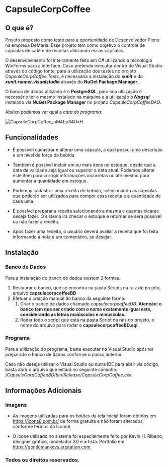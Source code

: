 # CapsuleCorpCoffee
## O que é?

Projeto proposto como teste para a oportunidade de Desenvolvedor Pleno na empresa DeMaria.
Esse projeto tem como objetivo o controle de cápsulas de café e de receitas utilizando essas cápsulas. 

O desenvolvimento foi inteiramente feito em C# utilizando a técnologia WinForms para a interface. Caso pretenda executar dentro do Visual Studio através do código fonte, para a utilização dos testes no projeto *CapsuleCorpCoffee.Tests*, é necessária a instalação do _**xunit**_ e do _**xunit.runner.visualstudio**_ através do **NuGet Package Manager**.

O banco de dados utilizado é o **PostgreSQL**, para sua utilização é necessário ter o mesmo instalado na máquina e a utilização o _**Npgsql**_ instalado via **NuGet Package Manager** no projeto *CapsuleCorpCoffeeDAO*.

Abaixo podemos ver qual a *cara do programa*:

![CapsuleCorpCoffee_uM4bp34UxH](https://user-images.githubusercontent.com/10116449/72399982-88b3ef80-3726-11ea-884c-878b154ca228.png)

## Funcionalidades
* É possível cadastrar e alterar uma cápsula, a qual possui uma descrição e um nível de força da bebida.

* Também é possível incluir um ou mais itens no estoque, desde que a data de validade seja igual ou superior a data atual. Podemos alterar este item para corrigir informações incorretas ou até mesmo para aumentar a quantidade em estoque.

* Podemos cadastrar uma receita de bebida, selecionando as cápsulas que poderão ser utilizados para compor essa receita e a quantidade de cada uma.

* É possível preparar a receita selecionando a mesma e quantas xícaras deseja fazer. O sistema irá checar o estoque e retornar se será possível ou não fazer a receita.

* Após fazer uma receita, o usuário deverá avaliar a receita que foi feita informando a nota e um comentário, se desejar.

## Instalação

### Banco de Dados
Para a instalação do banco de dados existem 2 formas.

1. Restaurar o banco, que se encontra na pasta Scripts na raiz do projeto, arquivo **capsulecorpcoffeeBD**
1. Efetuar a criação manual do banco da seguinte forma:
    1. Criar o banco de dados chamado *capsulecorpcoffeeDB*. **Atenção: o banco tem que ser criado com o nome exatamente igual este, considerando as letras maiúsculas e minúsculas.**
    1. Rodar todo o script que está na pasta Script na rais do projeto, o nome do arquivo para rodar é **capsulecorpcoffeeBD.sql**.

### Programa
Para a utilização do programa, basta executar no Visual Studio após ter preparado o banco de dados conforme o passo anterior.

Caso não deseje utilizar o Visual Studio ou outra IDE para abrir via código, basta abrir o arquivo que estará no seguinte caminho: */CapsuleCorpCoffeeBD/bin/Release/CapsuleCorpCoffee.exe*.

## Informações Adicionais

### Imagens
* As imagens utilizadas para os botões da tela inicial foram obtidos em https://icons8.com.br/ de forma gratuita e não foram alterados, conforme termos da Icons8.

* O ícone utilizado no sistema foi especialmente feito por Kevin H. Ribeiro, designer gráfico, modelador 3D e artista. Portfólio em https://gentlemankevs.artstation.com.

### Todos os direitos reservados.
